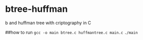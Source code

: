 # btree-huffman
b and huffman tree with criptography in C

##how to run
`gcc -o main btree.c huffmantree.c main.c`
`./main`

